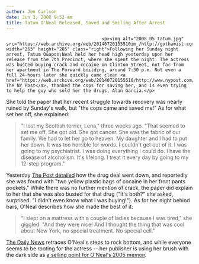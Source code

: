 ```yaml
---
author: Jen Carlson
date: Jun 3, 2008 9:52 am
title: Tatum O'Neal Released, Saved and Smiling After Arrest
---
```


	
										<p><img alt="2008_05_tatum.jpg" src="https://web.archive.org/web/20140720155510im_/http://gothamist.com/attachments/jen/2008_05_tatum.jpg" width="263" height="285" class="right">Following her Sunday night arrest, Tatum O&apos;Neal held her head high yesterday upon her release from the 7th Precinct, where she spent the night. The actress was busted buying crack and cocaine on Clinton Street, not far from her apartment in The Forward building, around 7:30 p.m. Not even a full 24-hours later she quickly came clean <a href="https://web.archive.org/web/20140720155510/http://www.nypost.com/seven/06032008/news/columnists/tatum_to_cops__thanks__113776.htm">to The NY Post</a>, thanked the cops for saving her, and is even trying to help the guy who sold her the drugs, Alan Garcia.</p>

<p>She told the paper that her recent struggle towards recovery was nearly ruined by Sunday&apos;s walk, but &quot;the cops came and saved me!&quot; As for what set her off, she explained:</p><blockquote>&quot;I lost my Scottish terrier, Lena,&quot; three weeks ago. &quot;That seemed to set me off. She got old. She got cancer. She was the fabric of our family. We had to let her go to heaven. My daughter and I had to put her down. It was too horrible for words. I couldn&apos;t get out of it. I was going to my psychiatrist. I was doing everything I could do. I have the disease of alcoholism. It&apos;s lifelong. I treat it every day by going to my 12-step program.&quot;</blockquote>Yesterday <a href="https://web.archive.org/web/20140720155510/http://www.nypost.com/seven/06022008/news/regionalnews/tatum_in_coke_arrest_113529.htm">The Post detailed</a> how the drug deal went down, and reportedly she was found with &quot;two yellow plastic bags of cocaine in her front pants pockets.&quot; While there was no further mention of crack, the paper did explain to her that she was also busted for that drug (&quot;It&apos;s both?&quot; she asked, surprised. &quot;I didn&apos;t even know what I was buying!&quot;). As for her night behind bars, O&apos;Neal describes how she made the best of it:<blockquote>&quot;I slept on a mattress with a couple of ladies because I was tired,&quot; she giggled. &quot;And they were nice! And I thought the thing that was cool about New York, no special treatment. No special cell.&quot;</blockquote><a href="https://web.archive.org/web/20140720155510/http://www.nydailynews.com/gossip/2008/06/03/2008-06-03_child_sensation_tatum_oneal_hits_rock_bo.html">The Daily News</a> retraces O&apos;Neal&apos;s steps to rock bottom, and while everyone seems to be rooting for the actress -- her publisher is using her brush with the dark side as <a href="https://web.archive.org/web/20140720155510/http://gawker.com/tag/celebrity_industrial-complex/?i=5012483&amp;t=coke-bust-to-bump-sales-for-tatum-oneal-publisher">a selling point for O&apos;Neal&apos;s 2005 memoir</a>.<p></p>					
										
									
				